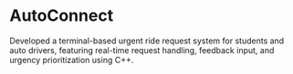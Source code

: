 # AutoConnect
Developed a terminal-based urgent ride request system for students and auto drivers, featuring real-time request handling, feedback input, and urgency prioritization using C++.
